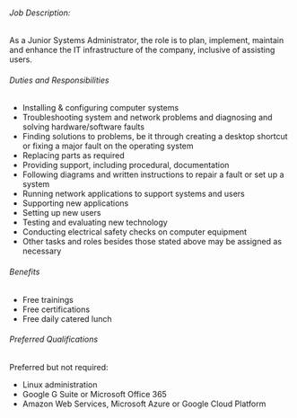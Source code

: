 <!-- ---
layout:       jobs
class:        job
title:        "Apply now | Junior Systems Administrator"
titles:        "Junior Systems Administrator"
photo: "https://www.orangeandbronze.com/assets/images/fb-careers.png"
description:  As a Junior Systems Administrator, the role is to plan, implement, maintain and enhance the IT infrastructure of the company, inclusive of assisting users.
date:         2020-02-27 16:42:00 +0800
categories:   jobs
--- -->
<!-- Do not leave new lines after each element. Elements after new lines will not be rendered. -->
<h6 class="-dark">Job Description:</h6>
<p>As a Junior Systems Administrator, the role is to plan, implement, maintain and enhance the IT infrastructure of the company, inclusive of assisting users.</p>
<h6 class="-dark">Duties and Responsibilities</h6>
<ul>
	<li>Installing & configuring computer systems</li>
    <li>Troubleshooting system and network problems and diagnosing and solving 	hardware/software faults</li>
    <li>Finding solutions to problems, be it through creating a desktop shortcut or fixing a major fault on the operating system</li>
    <li>Replacing parts as required</li>
    <li>Providing support, including procedural, documentation</li>
    <li>Following diagrams and written instructions to repair a fault or set up a system</li>
    <li>Running network applications to support systems and users </li>
    <li>Supporting new applications</li>
    <li>Setting up new users</li>
    <li>Testing and evaluating new technology</li>
    <li>Conducting electrical safety checks on computer equipment</li>
    <li>Other tasks and roles besides those stated above may be assigned as necessary</li>
</ul>
<h6 class="-dark">Benefits</h6>
<ul>
	<li>Free trainings</li>
    <li>Free certifications</li>
    <li>Free daily catered lunch</li>
</ul>
<h6 class="-dark">Preferred Qualifications</h6>
<p>Preferred but not required:</p>
<ul>
    <li>Linux administration</li>
    <li>Google G Suite or Microsoft Office 365</li>
    <li>Amazon Web Services, Microsoft Azure or Google Cloud Platform</li>
</ul>



